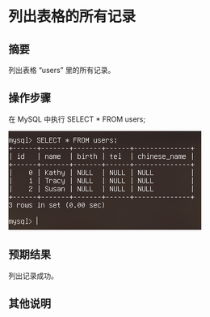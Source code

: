 # 列出表格的所有记录

## 摘要

列出表格 “users” 里的所有记录。

## 操作步骤

在 MySQL 中执行 SELECT * FROM users;

![列出表格的所有记录](./img/列出表格的所有记录.png)

## 预期结果

列出记录成功。

## 其他说明
